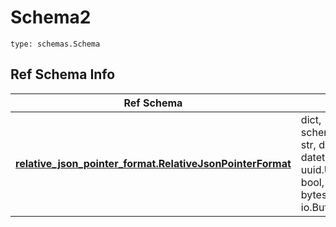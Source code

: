 # Schema2
```
type: schemas.Schema
```

## Ref Schema Info
Ref Schema | Input Type | Output Type
---------- | ---------- | -----------
[**relative_json_pointer_format.RelativeJsonPointerFormat**](../../../../../../../components/schema/relative_json_pointer_format.md) | dict, schemas.immutabledict, str, datetime.date, datetime.datetime, uuid.UUID, int, float, bool, None, list, tuple, bytes, io.FileIO, io.BufferedReader | schemas.immutabledict, str, float, int, bool, None, tuple, bytes, io.FileIO
